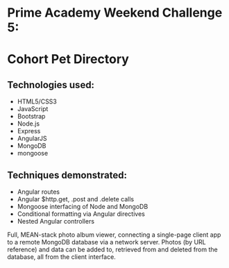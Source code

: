# Prime Academy Weekend Challenge 5:
# Cohort Pet Directory

## Technologies used:
* HTML5/CSS3
* JavaScript
* Bootstrap
* Node.js
* Express
* AngularJS
* MongoDB
* mongoose

## Techniques demonstrated:
* Angular routes
* Angular $http.get, .post and .delete calls
* Mongoose interfacing of Node and MongoDB
* Conditional formatting via Angular directives
* Nested Angular controllers

Full, MEAN-stack photo album viewer, connecting a single-page client app to a remote MongoDB database via a network server. Photos (by URL reference) and data can be added to, retrieved from and deleted from the database, all from the client interface.
